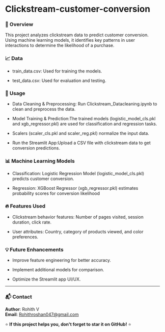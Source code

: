 # Clickstream-customer-conversion

### 📌 Overview

This project analyzes clickstream data to predict customer conversion. Using machine learning models, it identifies key patterns in user interactions to determine the likelihood of a purchase.

### 📈 Data

- train_data.csv: Used for training the models.

- test_data.csv: Used for evaluation and testing.

### 🚀 Usage

- Data Cleaning & Preprocessing: Run Clickstream_Datacleaning.ipynb to clean and preprocess the data. 

- Model Training & Prediction:The trained models (logistic_model_cls.pkl and xgb_regressor.pkl) are used for classification and regression tasks.

- Scalers (scaler_cls.pkl and scaler_reg.pkl) normalize the input data.

- Run the Streamlit App:Upload a CSV file with clickstream data to get conversion predictions.

### 📊 Machine Learning Models

- Classification: Logistic Regression Model (logistic_model_cls.pkl) predicts customer conversion.

- Regression: XGBoost Regressor (xgb_regressor.pkl) estimates probability scores for conversion likelihood

 

### 🔥 Features Used

- Clickstream behavior features: Number of pages visited, session duration, click rate.

- User attributes: Country, category of products viewed, and color preferences.

### 💡 Future Enhancements

- Improve feature engineering for better accuracy.

- Implement additional models for comparison.

- Optimize the Streamlit app UI/UX.


---
### 📬 Contact
**Author**: Rohith V  
**Email**: Rohithroshan047@gmail.com  

⭐ **If this project helps you, don't forget to star it on GitHub!** ⭐
